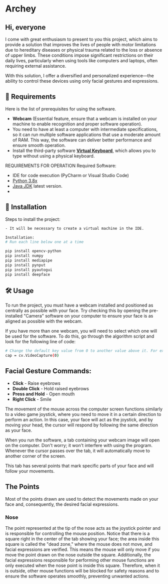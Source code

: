 

# Archey

## Hi, everyone
I come with great enthusiasm to present to you this project, which aims to provide a solution that improves the lives of people with motor limitations due to hereditary diseases or physical trauma related to the loss or absence of upper limbs. These conditions impose significant restrictions on their daily lives, particularly when using tools like computers and laptops, often requiring external assistance.

With this solution, I offer a diversified and personalized experience—the ability to control these devices using only facial gestures and expressions.

## 📌 Requirements

Here is the list of prerequisites for using the software.

- **Webcam** (Essential feature, ensure that a webcam is installed on your machine to enable recognition and proper software operation).
- You need to have at least a computer with intermediate specifications, so it can run multiple software applications that use a moderate amount of RAM. This way, the software can deliver better performance and ensure smooth operation.
- Install the third-party software **[Virtual Keyboard](https://apps.microsoft.com/detail/9NBLGGH35MPC?hl=en&gl=US)**, which allows you to type without using a physical keyboard. 

REQUIREMENTS FOR OPERATION
Required Software:
- IDE for code execution (PyCharm or Visual Studio Code)
- [Python 3.8x](https://www.python.org/)
- [Java JDK](https://www.oracle.com/java/technologies/downloads/) latest version.
- 
## 🚀 Installation

Steps to install the project:

```bash
- It will be necessary to create a virtual machine in the IDE.

Installation:
# Run each line below one at a time

pip install opencv-python
pip install numpy
pip install mediapipe
pip install pynput
pip install pyautogui
pip install deepface

```
## 🛠 Usage
To run the project, you must have a webcam installed and positioned as centrally as possible with your face. Try checking this by opening the pre-installed "Camera" software on your computer to ensure your face is as aligned as possible with the webcam.

If you have more than one webcam, you will need to select which one will be used for the software. To do this, go through the algorithm script and look for the following line of code:

```bash
# Change the default key value from 0 to another value above it. For example: 1, 2, 3...
cap = cv.VideoCapture(0)
```

## Facial Gesture Commands:

- **Click** - Raise eyebrows
- **Double Click** - Hold raised eyebrows
- **Press and Hold** - Open mouth
- **Right Click** - Smile

The movement of the mouse across the computer screen functions similarly to a video game joystick, where you need to move it in a certain direction to perform an action. In this case, your face will act as the joystick, and by moving your head, the cursor will respond by following the same direction as your face.

When you run the software, a tab containing your webcam image will open on the computer. Don't worry; it won't interfere with using the program. Whenever the cursor passes over the tab, it will automatically move to another corner of the screen.

This tab has several points that mark specific parts of your face and will follow your movements.

## **The Points**
Most of the points drawn are used to detect the movements made on your face and, consequently, the desired facial expressions.

### **Nose**
The point represented at the tip of the nose acts as the joystick pointer and is responsible for controlling the mouse position. Notice that there is a square right in the center of the tab showing your face; the area inside this square is called the "dead zone," where the mouse does not move, and facial expressions are verified. This means the mouse will only move if you move the point drawn on the nose outside the square. Additionally, the facial expressions responsible for performing other mouse functions are only executed when the nose point is inside this square. Therefore, when it is outside, other mouse functions will be blocked for safety reasons and to ensure the software operates smoothly, preventing unwanted actions.


